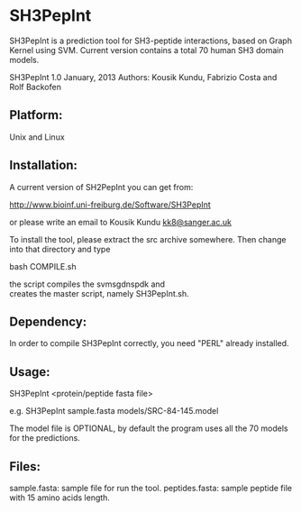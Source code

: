 SH3PepInt
===


SH3PepInt is a prediction tool for SH3-peptide interactions, based on Graph Kernel using SVM. 
Current version contains a total 70 human SH3 domain models. 

SH3PepInt 1.0
January, 2013 
Authors: Kousik Kundu, Fabrizio Costa and Rolf Backofen

Platform:
------------

Unix and Linux


Installation:
------------

A current version of SH2PepInt you can get from:

http://www.bioinf.uni-freiburg.de/Software/SH3PepInt
 
or please write an email to Kousik Kundu <kk8@sanger.ac.uk>

To install the tool, please extract the src archive somewhere. Then change
into that directory and type

  bash COMPILE.sh

the script compiles the svmsgdnspdk and  
creates the master script, namely SH3PepInt.sh. 




Dependency:
-------------

In order to compile SH3PepInt correctly, you need "PERL" already installed.



Usage:
--------------

SH3PepInt <protein/peptide fasta file> <model file>

e.g. SH3PepInt sample.fasta models/SRC-84-145.model

The model file is OPTIONAL, by default the program uses all the 70 models for the predictions. 




Files:
-----------------
sample.fasta: sample file for run the tool.
peptides.fasta: sample peptide file with 15 amino acids length.






